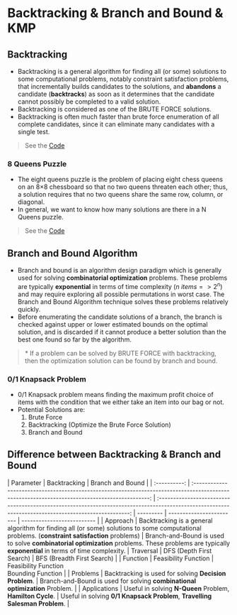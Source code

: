 # Backtracking & Branch and Bound & KMP

## Backtracking

- Backtracking is a general algorithm for finding all (or some) solutions to some computational problems, notably constraint satisfaction problems, that incrementally builds candidates to the solutions, and **abandons** a candidate (**backtracks**) as soon as it determines that the candidate cannot possibly be completed to a valid solution.
- Backtracking is considered as one of the BRUTE FORCE solutions.
- Backtracking is often much faster than brute force enumeration of all complete candidates, since it can eliminate many candidates with a single test.

> See the [Code](permutation.js)

### 8 Queens Puzzle

- The eight queens puzzle is the problem of placing eight chess queens on an 8×8 chessboard so that no two queens threaten each other; thus, a solution requires that no two queens share the same row, column, or diagonal.
- In general, we want to know how many solutions are there in a N Queens puzzle.

> See the [Code](n-Queens.js)

## Branch and Bound Algorithm

- Branch and bound is an algorithm design paradigm which is generally used for solving **combinatorial optimization** problems. These problems are typically **exponential** in terms of time complexity $(n\ items => 2^n)$ and may require exploring all possible permutations in worst case. The Branch and Bound Algorithm technique solves these problems relatively quickly.
- Before enumerating the candidate solutions of a branch, the branch is checked against upper or lower estimated bounds on the optimal solution, and is discarded if it cannot produce a better solution than the best one found so far by the algorithm.

> $*$ If a problem can be solved by BRUTE FORCE with backtracking, then the optimization solution can be found by branch and bound.

### 0/1 Knapsack Problem

- 0/1 Knapsack problem means finding the maximum profit choice of items with the condition that we either take an item into our bag or not.
- Potential Solutions are:
  1. Brute Force
  2. Backtracking (Optimize the Brute Force Solution)
  3. Branch and Bound

## Difference between Backtracking & Branch and Bound

|  Parameter   |                                                                  Backtracking                                                                  |                                                                   Branch and Bound                                                                   |
| :----------: | :--------------------------------------------------------------------------------------------------------------------------------------------: | :--------------------------------------------------------------------------------------------------------------------------------------------------: | --------- | ------------------------ | -------------------------- |
|   Approach   | Backtracking is a general algorithm for finding all (or some) solutions to some computational problems. (**constraint satisfaction** problems) | Branch-and-Bound is used to solve **combinatorial optimization** problems. These problems are typically **exponential** in terms of time complexity. | Traversal | DFS (Depth First Search) | BFS (Breadth First Search) |
|   Function   |                                                              Feasibility Function                                                              |                                                      Feasibility Function <br>Bounding Function                                                      |
|   Problems   |                                             Backtracking is used for solving **Decision Problem**.                                             |                                     Branch-and-Bound is used for solving **combinational optimization** Problem.                                     |
| Applications |                                           Useful in solving **N-Queen** Problem, **Hamilton Cycle**.                                           |                                     Useful in solving **0/1 Knapsack Problem**, **Travelling Salesman Problem**.                                     |
